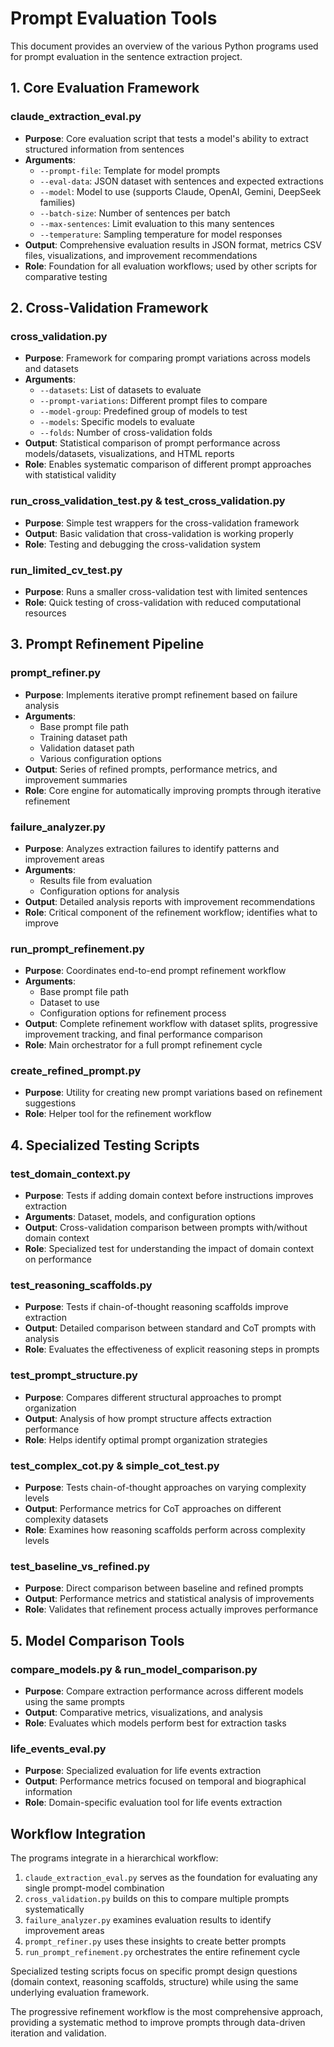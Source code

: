 # Prompt Evaluation Tools

This document provides an overview of the various Python programs used for prompt evaluation in the sentence extraction project.

## 1. Core Evaluation Framework

### claude_extraction_eval.py
- **Purpose**: Core evaluation script that tests a model's ability to extract structured information from sentences
- **Arguments**: 
  - `--prompt-file`: Template for model prompts
  - `--eval-data`: JSON dataset with sentences and expected extractions
  - `--model`: Model to use (supports Claude, OpenAI, Gemini, DeepSeek families)
  - `--batch-size`: Number of sentences per batch
  - `--max-sentences`: Limit evaluation to this many sentences
  - `--temperature`: Sampling temperature for model responses
- **Output**: Comprehensive evaluation results in JSON format, metrics CSV files, visualizations, and improvement recommendations
- **Role**: Foundation for all evaluation workflows; used by other scripts for comparative testing

## 2. Cross-Validation Framework

### cross_validation.py
- **Purpose**: Framework for comparing prompt variations across models and datasets
- **Arguments**: 
  - `--datasets`: List of datasets to evaluate
  - `--prompt-variations`: Different prompt files to compare
  - `--model-group`: Predefined group of models to test
  - `--models`: Specific models to evaluate
  - `--folds`: Number of cross-validation folds
- **Output**: Statistical comparison of prompt performance across models/datasets, visualizations, and HTML reports
- **Role**: Enables systematic comparison of different prompt approaches with statistical validity

### run_cross_validation_test.py & test_cross_validation.py
- **Purpose**: Simple test wrappers for the cross-validation framework
- **Output**: Basic validation that cross-validation is working properly
- **Role**: Testing and debugging the cross-validation system

### run_limited_cv_test.py
- **Purpose**: Runs a smaller cross-validation test with limited sentences
- **Role**: Quick testing of cross-validation with reduced computational resources

## 3. Prompt Refinement Pipeline

### prompt_refiner.py
- **Purpose**: Implements iterative prompt refinement based on failure analysis
- **Arguments**:
  - Base prompt file path
  - Training dataset path
  - Validation dataset path
  - Various configuration options
- **Output**: Series of refined prompts, performance metrics, and improvement summaries
- **Role**: Core engine for automatically improving prompts through iterative refinement

### failure_analyzer.py
- **Purpose**: Analyzes extraction failures to identify patterns and improvement areas
- **Arguments**: 
  - Results file from evaluation
  - Configuration options for analysis
- **Output**: Detailed analysis reports with improvement recommendations
- **Role**: Critical component of the refinement workflow; identifies what to improve

### run_prompt_refinement.py
- **Purpose**: Coordinates end-to-end prompt refinement workflow
- **Arguments**:
  - Base prompt file path
  - Dataset to use
  - Configuration options for refinement process
- **Output**: Complete refinement workflow with dataset splits, progressive improvement tracking, and final performance comparison
- **Role**: Main orchestrator for a full prompt refinement cycle

### create_refined_prompt.py
- **Purpose**: Utility for creating new prompt variations based on refinement suggestions
- **Role**: Helper tool for the refinement workflow

## 4. Specialized Testing Scripts

### test_domain_context.py
- **Purpose**: Tests if adding domain context before instructions improves extraction
- **Arguments**: Dataset, models, and configuration options
- **Output**: Cross-validation comparison between prompts with/without domain context
- **Role**: Specialized test for understanding the impact of domain context on performance

### test_reasoning_scaffolds.py
- **Purpose**: Tests if chain-of-thought reasoning scaffolds improve extraction
- **Output**: Detailed comparison between standard and CoT prompts with analysis
- **Role**: Evaluates the effectiveness of explicit reasoning steps in prompts

### test_prompt_structure.py
- **Purpose**: Compares different structural approaches to prompt organization
- **Output**: Analysis of how prompt structure affects extraction performance
- **Role**: Helps identify optimal prompt organization strategies

### test_complex_cot.py & simple_cot_test.py
- **Purpose**: Tests chain-of-thought approaches on varying complexity levels
- **Output**: Performance metrics for CoT approaches on different complexity datasets
- **Role**: Examines how reasoning scaffolds perform across complexity levels

### test_baseline_vs_refined.py
- **Purpose**: Direct comparison between baseline and refined prompts
- **Output**: Performance metrics and statistical analysis of improvements
- **Role**: Validates that refinement process actually improves performance

## 5. Model Comparison Tools

### compare_models.py & run_model_comparison.py
- **Purpose**: Compare extraction performance across different models using the same prompts
- **Output**: Comparative metrics, visualizations, and analysis
- **Role**: Evaluates which models perform best for extraction tasks

### life_events_eval.py
- **Purpose**: Specialized evaluation for life events extraction
- **Output**: Performance metrics focused on temporal and biographical information
- **Role**: Domain-specific evaluation tool for life events extraction

## Workflow Integration

The programs integrate in a hierarchical workflow:

1. `claude_extraction_eval.py` serves as the foundation for evaluating any single prompt-model combination
2. `cross_validation.py` builds on this to compare multiple prompts systematically
3. `failure_analyzer.py` examines evaluation results to identify improvement areas
4. `prompt_refiner.py` uses these insights to create better prompts
5. `run_prompt_refinement.py` orchestrates the entire refinement cycle

Specialized testing scripts focus on specific prompt design questions (domain context, reasoning scaffolds, structure) while using the same underlying evaluation framework.

The progressive refinement workflow is the most comprehensive approach, providing a systematic method to improve prompts through data-driven iteration and validation.